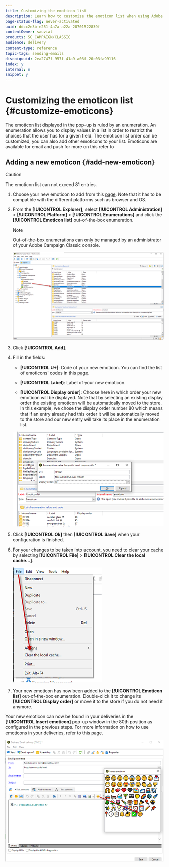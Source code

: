```yaml
---
title: Customizing the emoticon list
description: Learn how to customize the emoticon list when using Adobe Campaign Classic.
page-status-flag: never-activated
uuid: ddcc2e3b-e251-4a7a-a22a-28701522839f
contentOwner: sauviat
products: SG_CAMPAIGN/CLASSIC
audience: delivery
content-type: reference
topic-tags: sending-emails
discoiquuid: 2ea2747f-957f-41a9-a03f-20c03fa99116
index: y
internal: n
snippet: y
---
```


# Customizing the emoticon list {#customize-emoticons}

The emoticon list displayed in the pop-up is ruled by an enumeration.
An enumeration allows you to display values in a list in order to restrict the choices that the user has for a given field.
The emoticon list order can be customized, you can also add other emoticons to your list.
Emoticons are available for email and push for more on this refer to

## Adding a new emoticon {#add-new-emoticon}

>[!CAUTION]
>
>The emoticon list can not exceed 81 entries.

1. Choose your new emoticon to add from this [page](https://unicode.org/emoji/charts/full-emoji-list.html). Note that it has to be compatible with the different platforms such as browser and OS.

1. From the **[!UICONTROL Explorer]**, select **[!UICONTROL Administration]** > **[!UICONTROL Platform]** > **[!UICONTROL Enumerations]** and click the **[!UICONTROL Emoticon list]** out-of-the-box enumeration.

    >[!NOTE]
    >
    >Out-of-the-box enumerations can only be managed by an administrator of your Adobe Campaign Classic console.

    ![](assets/emoticon_1.png)

1. Click **[!UICONTROL Add]**.

1. Fill in the fields:
    * **[!UICONTROL U+]**: Code of your new emoticon. You can find the list of emoticons' codes in this [page](https://unicode.org/emoji/charts/full-emoji-list.html).

    * **[!UICONTROL Label)**: Label of your new emoticon.

    * **[!UICONTROL Display order]**: Choose here in which order your new emoticon will be displayed. Note that by selecting an existing display order the existing emoticon will be automatically moved to the store.
    <br>In this example, we chose the display order number 80 which means that if an entry already had this order it will be automatically moved to the store and our new entry will take its place in the enumeration list.

     ![](assets/emoticon_2.png)

1. Click **[!UICONTROL Ok]** then **[!UICONTROL Save]** when your configuration is finished.

1. For your changes to be taken into account, you need to clear your cache by selecting **[!UICONTROL File]** > **[!UICONTROL Clear the local cache...]**.

     ![](assets/emoticon_3.png)

1. Your new emoticon has now been added to the **[!UICONTROL Emoticon list]** out-of-the-box enumeration. Double-click  it to change its **[!UICONTROL Display order]** or move it to the store if you do not need it anymore.

Your new emoticon can now be found in your deliveries in the **[!UICONTROL Insert emoticon]** pop-up window in the 80th position as configured in the previous steps. For more information on how to use emoticons in your deliveries, refer to this page.

![](assets/emoticon_4.png)
